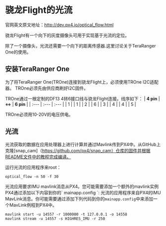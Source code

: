 # 骁龙Flight的光流
官网英文原文地址：http://dev.px4.io/optical_flow.html

骁龙Flight有一个向下的灰度摄像头可用于实现基于光流的定位。

除了一个摄像头，光流还需要一个向下的距离传感器.这里讨论关于TeraRanger One的使用。

## 安装TeraRanger One 

为了将TeraRanger One(TROne)连接到骁龙Flight上，必须使用TROne I2C适配器。 TROne必须先由供应商刷好I2C固件。

TROne通过一根定制的DF13 4转6接口线与骁龙Flight连接。线序如下：
| **4 pin** | **&lt;-&gt;** | **6 pin** |
| :--- | :--- | :--- |
| 1 |  | 1 |
| 2 |  | 6 |
| 3 |  | 4 |
| 4 |  | 5 |

TROne必须用10-20V的电压供电。

## 光流
光流获取的数据在应用处理器上进行计算并通过Mavlink传到PX4中。从GitHub上克隆[snap_cam]（https://github.com/px4/snap_cam）仓库的固件并根据README文件中的教程完成编译。

运行光流的应用程序来root：

```
optical_flow -n 50 -f 30
```

光流应用要求IMU mavlink消息从PX4。您可能需要添加一个额外的mavlink实例PX4通过添加以下内容到你的\` mainapp.config \`:
光流的应用程序来自PX4的IMU MavLink消息。你可能需要通过添加下列代码到你的`mainapp.config`中来添加一个MavLink例程到PX4中。  

```
mavlink start -u 14557 -r 1000000 -t 127.0.0.1 -o 14558
mavlink stream -u 14557 -s HIGHRES_IMU -r 250
```



